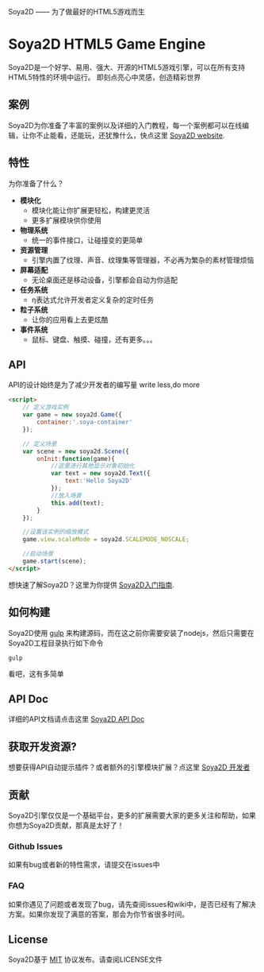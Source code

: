 Soya2D —— 为了做最好的HTML5游戏而生

# Soya2D HTML5 Game Engine

Soya2D是一个好学、易用、强大、开源的HTML5游戏引擎，可以在所有支持HTML5特性的环境中运行。
即刻点亮心中灵感，创造精彩世界

## 案例

Soya2D为你准备了丰富的案例以及详细的入门教程，每一个案例都可以在线编辑，让你不止能看，还能玩，还犹豫什么，快点这里 [Soya2D website](http://soya2d.com/examples/exp-hello.php).

## 特性

为你准备了什么？

* **模块化**
    * 模块化能让你扩展更轻松，构建更灵活
    * 更多扩展模块供你使用
* **物理系统**
    * 统一的事件接口，让碰撞变的更简单
* **资源管理**
    * 引擎内置了纹理、声音、纹理集等管理器，不必再为繁杂的素材管理烦恼
* **屏幕适配**
    * 无论桌面还是移动设备，引擎都会自动为你适配
* **任务系统**
    * η表达式允许开发者定义复杂的定时任务
* **粒子系统**
    * 让你的应用看上去更炫酷
* **事件系统**
    * 鼠标、键盘、触摸、碰撞，还有更多。。。

## API

API的设计始终是为了减少开发者的编写量 write less,do more

```html
<script>
    // 定义游戏实例
    var game = new soya2d.Game({
        container:'.soya-container'
    });

	// 定义场景
    var scene = new soya2d.Scene({
        onInit:function(game){
            //这里进行其他显示对象初始化
            var text = new soya2d.Text({
                text:'Hello Soya2D'
            });
            //放入场景
            this.add(text);
        }
    });

    //设置该实例的缩放模式
    game.view.scaleMode = soya2d.SCALEMODE_NOSCALE;

    //启动场景
    game.start(scene);
</script>
```

想快速了解Soya2D？这里为你提供 [Soya2D入门指南](http://soya2d.com/lessons/0.php).

## 如何构建

Soya2D使用 [gulp](http://gulpjs.com) 来构建源码，而在这之前你需要安装了nodejs，然后只需要在Soya2D工程目录执行如下命令

    gulp

看吧，这有多简单
## API Doc

详细的API文档请点击这里 [Soya2D API Doc](http://soya2d.com/api/soya2d.php)

## 获取开发资源?

想要获得API自动提示插件？或者额外的引擎模块扩展？点这里 [Soya2D 开发者](http://soya2d.com/resource.php)

## 贡献

Soya2D引擎仅仅是一个基础平台，更多的扩展需要大家的更多关注和帮助，如果你想为Soya2D贡献，那真是太好了！

### Github Issues

如果有bug或者新的特性需求，请提交在issues中

### FAQ

如果你遇见了问题或者发现了bug，请先查阅issues和wiki中，是否已经有了解决方案。如果你发现了满意的答案，那会为你节省很多时间。

## License

Soya2D基于 [MIT](http://opensource.org/licenses/MIT) 协议发布。请查阅LICENSE文件
